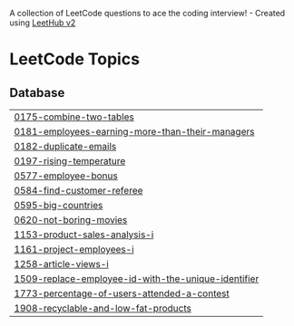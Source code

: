 A collection of LeetCode questions to ace the coding interview! - Created using [LeetHub v2](https://github.com/arunbhardwaj/LeetHub-2.0)
<!---LeetCode Topics Start-->
# LeetCode Topics
## Database
|  |
| ------- |
| [0175-combine-two-tables](https://github.com/janhvviikumar/Database-SQL-and-MongoDB/tree/master/0175-combine-two-tables) |
| [0181-employees-earning-more-than-their-managers](https://github.com/janhvviikumar/Database-SQL-and-MongoDB/tree/master/0181-employees-earning-more-than-their-managers) |
| [0182-duplicate-emails](https://github.com/janhvviikumar/Database-SQL-and-MongoDB/tree/master/0182-duplicate-emails) |
| [0197-rising-temperature](https://github.com/janhvviikumar/Database-SQL-and-MongoDB/tree/master/0197-rising-temperature) |
| [0577-employee-bonus](https://github.com/janhvviikumar/Database-SQL-and-MongoDB/tree/master/0577-employee-bonus) |
| [0584-find-customer-referee](https://github.com/janhvviikumar/Database-SQL-and-MongoDB/tree/master/0584-find-customer-referee) |
| [0595-big-countries](https://github.com/janhvviikumar/Database-SQL-and-MongoDB/tree/master/0595-big-countries) |
| [0620-not-boring-movies](https://github.com/janhvviikumar/Database-SQL-and-MongoDB/tree/master/0620-not-boring-movies) |
| [1153-product-sales-analysis-i](https://github.com/janhvviikumar/Database-SQL-and-MongoDB/tree/master/1153-product-sales-analysis-i) |
| [1161-project-employees-i](https://github.com/janhvviikumar/Database-SQL-and-MongoDB/tree/master/1161-project-employees-i) |
| [1258-article-views-i](https://github.com/janhvviikumar/Database-SQL-and-MongoDB/tree/master/1258-article-views-i) |
| [1509-replace-employee-id-with-the-unique-identifier](https://github.com/janhvviikumar/Database-SQL-and-MongoDB/tree/master/1509-replace-employee-id-with-the-unique-identifier) |
| [1773-percentage-of-users-attended-a-contest](https://github.com/janhvviikumar/Database-SQL-and-MongoDB/tree/master/1773-percentage-of-users-attended-a-contest) |
| [1908-recyclable-and-low-fat-products](https://github.com/janhvviikumar/Database-SQL-and-MongoDB/tree/master/1908-recyclable-and-low-fat-products) |
<!---LeetCode Topics End-->